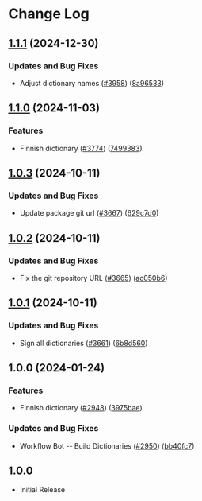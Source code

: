 # Change Log

## [1.1.1](https://github.com/khulnasoft/codetypo/compare/@codetypo/dict-fi-fi@1.1.0...@codetypo/dict-fi-fi@1.1.1) (2024-12-30)


### Updates and Bug Fixes

* Adjust dictionary names ([#3958](https://github.com/khulnasoft/codetypo/issues/3958)) ([8a96533](https://github.com/khulnasoft/codetypo/commit/8a96533bec21280103740868b81559437c413501))

## [1.1.0](https://github.com/khulnasoft/codetypo/compare/@codetypo/dict-fi-fi@1.0.3...@codetypo/dict-fi-fi@1.1.0) (2024-11-03)


### Features

* Finnish dictionary ([#3774](https://github.com/khulnasoft/codetypo/issues/3774)) ([7499383](https://github.com/khulnasoft/codetypo/commit/7499383daa691badeac714008976cca74230b391))

## [1.0.3](https://github.com/khulnasoft/codetypo/compare/@codetypo/dict-fi-fi@1.0.2...@codetypo/dict-fi-fi@1.0.3) (2024-10-11)


### Updates and Bug Fixes

* Update package git url ([#3667](https://github.com/khulnasoft/codetypo/issues/3667)) ([629c7d0](https://github.com/khulnasoft/codetypo/commit/629c7d0a5e1bacad1d3874b1f8372edc3494ef97))

## [1.0.2](https://github.com/khulnasoft/codetypo/compare/@codetypo/dict-fi-fi@1.0.1...@codetypo/dict-fi-fi@1.0.2) (2024-10-11)


### Updates and Bug Fixes

* Fix the git repository URL ([#3665](https://github.com/khulnasoft/codetypo/issues/3665)) ([ac050b6](https://github.com/khulnasoft/codetypo/commit/ac050b697d57820109995e92fac5ccc32ced1723))

## [1.0.1](https://github.com/khulnasoft/codetypo/compare/@codetypo/dict-fi-fi@1.0.0...@codetypo/dict-fi-fi@1.0.1) (2024-10-11)


### Updates and Bug Fixes

* Sign all dictionaries ([#3661](https://github.com/khulnasoft/codetypo/issues/3661)) ([6b8d560](https://github.com/khulnasoft/codetypo/commit/6b8d560cf51a593458ce42bca415859f872cfc97))

## 1.0.0 (2024-01-24)


### Features

* Finnish dictionary ([#2948](https://github.com/khulnasoft/codetypo/issues/2948)) ([3975bae](https://github.com/khulnasoft/codetypo/commit/3975bae744d044e341d89e0273ad3671ed68bad9))


### Updates and Bug Fixes

* Workflow Bot -- Build Dictionaries ([#2950](https://github.com/khulnasoft/codetypo/issues/2950)) ([bb40fc7](https://github.com/khulnasoft/codetypo/commit/bb40fc72fed24452c43279b8229bef142d1165bd))

## 1.0.0

- Initial Release
